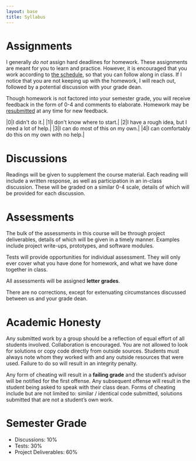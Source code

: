 ```yaml
---
layout: base
title: Syllabus
---
```

# Assignments
I generally _do not_ assign hard deadlines for homework. These assignments are meant for you to learn and practice. However, it is encouraged that you work according to [the schedule]({{site.baseurl}}/schedule/), so that you can follow along in class. If I notice that you are not keeping up with the homework, I will reach out, followed by a potential discussion with your grade dean.

Though homework is not factored into your semester grade, you will receive feedback in the form of 0-4 and comments to elaborate. Homework may be [resubmitted](https://forms.gle/iyR3c6xHg9vbcnNe9) at any time for new feedback.

|0|I didn't do it.|
|1|I don't know where to start.|
|2|I have a rough idea, but I need a lot of help.|
|3|I can do most of this on my own.|
|4|I can comfortably do this on my own with no help.|

# Discussions
Readings will be given to supplement the course material. Each reading will include a written response, as well as participation in an in-class discussion. These will be graded on a similar 0-4 scale, details of which will be provided for each discussion.

# Assessments
The bulk of the assessments in this course will be through project deliverables, details of which will be given in a timely manner. Examples include project write-ups, prototypes, and software modules.

Tests will provide opportunities for individual assessment. They will only ever cover what you have done for homework, and what we have done together in class.

All assessments will be assigned **letter grades**.

There are no corrections, except for extenuating circumstances discussed between us and your grade dean.

# Academic Honesty
Any submitted work by a group should be a reflection of equal effort of all students involved. Collaboration is encouraged. You are not allowed to look for solutions or copy code directly from outside sources. Students must always note whom they worked with and any outside resources that were used. Failure to do so will result in an integrity penalty.

Any form of cheating will result in a **failing grade** and the student’s advisor will be notified for the first offense. Any subsequent offense will result in the student being asked to speak with their class dean. Forms of cheating include but are not limited to: similar / identical code submitted, solutions submitted that are not a student’s own work.


# Semester Grade
  - Discussions: 10%
  - Tests: 30%
  - Project Deliverables: 60%

